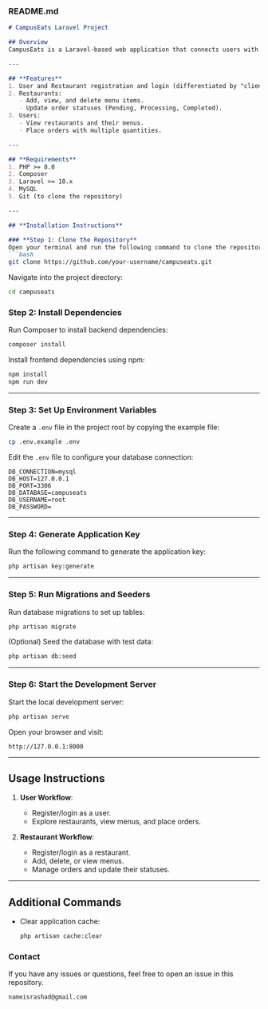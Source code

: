 ### **README.md**

```markdown
# CampusEats Laravel Project

## Overview
CampusEats is a Laravel-based web application that connects users with restaurants. Users can explore restaurants, view menus, and place orders, while restaurants can manage menus and track order statuses.

---

## **Features**
1. User and Restaurant registration and login (differentiated by "client" type).
2. Restaurants:
   - Add, view, and delete menu items.
   - Update order statuses (Pending, Processing, Completed).
3. Users:
   - View restaurants and their menus.
   - Place orders with multiple quantities.

---

## **Requirements**
1. PHP >= 8.0
2. Composer
3. Laravel >= 10.x
4. MySQL
5. Git (to clone the repository)

---

## **Installation Instructions**

### **Step 1: Clone the Repository**
Open your terminal and run the following command to clone the repository:
```bash
git clone https://github.com/your-username/campuseats.git
```

Navigate into the project directory:
```bash
cd campuseats
```

### **Step 2: Install Dependencies**
Run Composer to install backend dependencies:
```bash
composer install
```
Install frontend dependencies using npm:
```bash
npm install
npm run dev
```

---

### **Step 3: Set Up Environment Variables**
Create a `.env` file in the project root by copying the example file:
```bash
cp .env.example .env
```
Edit the `.env` file to configure your database connection:
```env
DB_CONNECTION=mysql
DB_HOST=127.0.0.1
DB_PORT=3306
DB_DATABASE=campuseats
DB_USERNAME=root
DB_PASSWORD=
```

---

### **Step 4: Generate Application Key**
Run the following command to generate the application key:
```bash
php artisan key:generate
```

---

### **Step 5: Run Migrations and Seeders**
Run database migrations to set up tables:
```bash
php artisan migrate
```
(Optional) Seed the database with test data:
```bash
php artisan db:seed
```

---

### **Step 6: Start the Development Server**
Start the local development server:
```bash
php artisan serve
```
Open your browser and visit:
```
http://127.0.0.1:8000
```

---

## **Usage Instructions**
1. **User Workflow**:
   - Register/login as a user.
   - Explore restaurants, view menus, and place orders.

2. **Restaurant Workflow**:
   - Register/login as a restaurant.
   - Add, delete, or view menus.
   - Manage orders and update their statuses.

---

## **Additional Commands**
- Clear application cache:
  ```bash
  php artisan cache:clear
  ```

### **Contact**
If you have any issues or questions, feel free to open an issue in this repository.
```
nameisrashad@gmail.com
